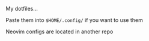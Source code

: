 My dotfiles...

Paste them into `$HOME/.config/` if you want to use them

Neovim configs are located in another repo
